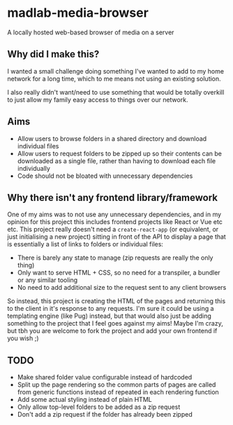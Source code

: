 # madlab-media-browser

 A locally hosted web-based browser of media on a server

## Why did I make this?

 I wanted a small challenge doing something I've wanted to add to my home network for a long time, which to me means not using an existing solution.

 I also really didn't want/need to use something that would be totally overkill to just allow my family easy access to things over our network.

## Aims

- Allow users to browse folders in a shared directory and download individual files
- Allow users to request folders to be zipped up so their contents can be downloaded as a single file, rather than having to download each file individually
- Code should not be bloated with unnecessary dependencies

## Why there isn't any frontend library/framework

 One of my aims was to not use any unnecessary dependencies, and in my opinion for this project this includes frontend projects like React or Vue etc etc. This project really doesn't need a `create-react-app` (or equivalent, or just initialising a new project) sitting in front of the API to display a page that is essentially a list of links to folders or individual files:

- There is barely any state to manage (zip requests are really the only thing)
- Only want to serve HTML + CSS, so no need for a transpiler, a bundler or any similar tooling
- No need to add additional size to the request sent to any client browsers

 So instead, this project is creating the HTML of the pages and returning this to the client in it's response to any requests. I'm sure it could be using a templating engine (like Pug) instead, but that would also just be adding something to the project that I feel goes against my aims! Maybe I'm crazy, but tbh you are welcome to fork the project and add your own frontend if you wish ;)

## TODO

- Make shared folder value configurable instead of hardcoded
- Split up the page rendering so the common parts of pages are called from generic functions instead of repeated in each rendering function
- Add some actual styling instead of plain HTML
- Only allow top-level folders to be added as a zip request
- Don't add a zip request if the folder has already been zipped
